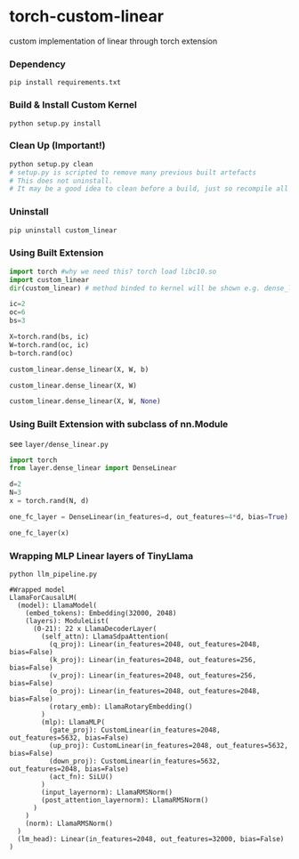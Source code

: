 # torch-custom-linear
custom implementation of linear through torch extension

### Dependency
```pip install requirements.txt```

### Build & Install Custom Kernel
```
python setup.py install
```

### Clean Up (Important!)
```bash
python setup.py clean 
# setup.py is scripted to remove many previous built artefacts
# This does not uninstall. 
# It may be a good idea to clean before a build, just so recompile all required codes.
```

### Uninstall
```bash
pip uninstall custom_linear
```

### Using Built Extension
```python
import torch #why we need this? torch load libc10.so
import custom_linear
dir(custom_linear) # method binded to kernel will be shown e.g. dense_linear

ic=2
oc=6
bs=3

X=torch.rand(bs, ic)
W=torch.rand(oc, ic)
b=torch.rand(oc)

custom_linear.dense_linear(X, W, b)

custom_linear.dense_linear(X, W)

custom_linear.dense_linear(X, W, None)
```

### Using Built Extension with subclass of nn.Module
see ```layer/dense_linear.py```
```python
import torch
from layer.dense_linear import DenseLinear

d=2
N=3
x = torch.rand(N, d)

one_fc_layer = DenseLinear(in_features=d, out_features=4*d, bias=True)

one_fc_layer(x)
```

### Wrapping MLP Linear layers of TinyLlama
```python llm_pipeline.py```

```
#Wrapped model
LlamaForCausalLM(
  (model): LlamaModel(
    (embed_tokens): Embedding(32000, 2048)
    (layers): ModuleList(
      (0-21): 22 x LlamaDecoderLayer(
        (self_attn): LlamaSdpaAttention(
          (q_proj): Linear(in_features=2048, out_features=2048, bias=False)
          (k_proj): Linear(in_features=2048, out_features=256, bias=False)
          (v_proj): Linear(in_features=2048, out_features=256, bias=False)
          (o_proj): Linear(in_features=2048, out_features=2048, bias=False)
          (rotary_emb): LlamaRotaryEmbedding()
        )
        (mlp): LlamaMLP(
          (gate_proj): CustomLinear(in_features=2048, out_features=5632, bias=False)
          (up_proj): CustomLinear(in_features=2048, out_features=5632, bias=False)
          (down_proj): CustomLinear(in_features=5632, out_features=2048, bias=False)
          (act_fn): SiLU()
        )
        (input_layernorm): LlamaRMSNorm()
        (post_attention_layernorm): LlamaRMSNorm()
      )
    )
    (norm): LlamaRMSNorm()
  )
  (lm_head): Linear(in_features=2048, out_features=32000, bias=False)
)
```


